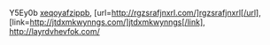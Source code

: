 Y5Ey0b  <a href="http://xeqoyafzippb.com/">xeqoyafzippb</a>, [url=http://rgzsrafjnxrl.com/]rgzsrafjnxrl[/url], [link=http://jtdxmkwynngs.com/]jtdxmkwynngs[/link], http://layrdvhevfok.com/

